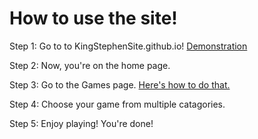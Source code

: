 # How to use the site!

Step 1: Go to to KingStephenSite.github.io!
[Demonstration](https://user-images.githubusercontent.com/120324548/207057237-15d9b92f-4b55-4e8a-86db-f8eef53b578d.png)


Step 2: Now, you're on the home page.

Step 3: Go to the Games page. [Here's how to do that.](https://user-images.githubusercontent.com/120324548/207057732-cfe99a09-8477-4019-8425-2209d57470cc.gif)

Step 4: Choose your game from multiple catagories.

Step 5: Enjoy playing! You're done!
